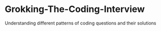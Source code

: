 # Grokking-The-Coding-Interview
Understanding different patterns of coding questions and their solutions
